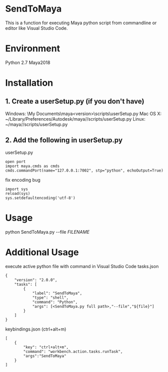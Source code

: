 # SendToMaya
This is a function for executing Maya python script from commandline or editor like Visual Studio Code.

# Environment
 Python 2.7
 Maya2018

# Installation
## 1. Create a userSetup.py (if you don't have)

Windows: <User>\My Documents\maya\<version>\scripts\userSetup.py
Mac OS X: ~/Library/Preferences/Autodesk/maya/<version>/scripts/userSetup.py 
Linux: ~/maya/<version>/scripts/userSetup.py 

## 2. Add the following in userSetup.py
userSetup.py
```
open port
import maya.cmds as cmds
cmds.commandPort(name="127.0.0.1:7002", stp="python", echoOutput=True)
```
fix encoding bug
```
import sys
reload(sys)
sys.setdefaultencoding('utf-8')
```

# Usage
python SendToMaya.py --file *FILENAME*


# Additional Usage

execute active python file with command in Visual Studio Code
tasks.json
```
{
    "version": "2.0.0",
    "tasks": [
        {
            "label": "SendToMaya",
            "type": "shell",
            "command": "Python",
            "args": [<SendToMaya.py full path>,"--file","${file}"]
        }
    ]
}
```
keybindings.json (ctrl+alt+m)
```
[
    {
        "key": "ctrl+alt+m",
        "command": "workbench.action.tasks.runTask",
        "args":"SendToMaya"
    }
]
```
